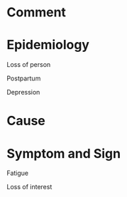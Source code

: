 # Comment

# Epidemiology

Loss of person

Postpartum

Depression

# Cause

# Symptom and Sign

Fatigue

Loss of interest
